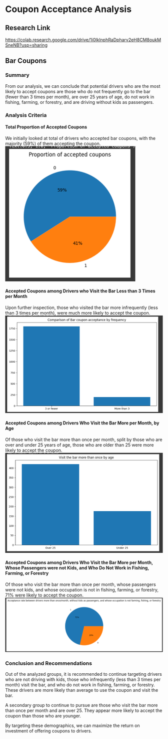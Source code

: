 # Coupon Acceptance Analysis

## Research Link
https://colab.research.google.com/drive/1i0IklnphRaDpharv2eH8CM8oukMSneNB?usp=sharing

## Bar Coupons
### Summary
From our analysis, we can conclude that potential drivers who are the most likely to accept coupons are those who do 
not frequently go to the bar (fewer than 3 times per month), are over 25 years of age, do not work in fishing, farming, 
or forestry, and are driving without kids as passengers.

### Analysis Criteria
#### Total Proportion of Accepted Coupons
We initially looked at total of drivers who accepted bar coupons, with the majority (59%) of them accepting the coupon.
![img.png](img.png)

#### Accepted Coupons among Drivers who Visit the Bar Less than 3 Times per Month
Upon further inspection, those who visited the bar more infrequently (less than 3 times per month), were much more likely to 
accept the coupon.
![img_1.png](img_1.png)

#### Accepted Coupons among Drivers Who Visit the Bar More per Month, by Age
Of those who visit the bar more than once per month, split by those who are over and under 25 years of age,
those who are older than 25 were more likely to accept the coupon.
![img_2.png](img_2.png)

#### Accepted Coupons among Drivers Who Visit the Bar More per Month, Whose Passengers were not Kids, and Who Do Not Work in Fishing, Farming, or Forestry
Of those who visit the bar more than once per month, whose passengers were not kids, and whose occupation is not in fishing, 
farming, or forestry, 71% were likely to accept the coupon.
![img_3.png](img_3.png)

### Conclusion and Recommendations
Out of the analyzed groups, it is recommended to continue targeting drivers who are not driving with kids, those who 
infrequently (less than 3 times per month) visit the bar, and who do not work in fishing, farming, or forestry. These drivers 
are more likely than average to use the coupon and visit the bar.

A secondary group to continue to pursue are those who visit the bar more than once per month and are over 25. They appear 
more likely to accept the coupon than those who are younger.

By targeting these demographics, we can maximize the return on investment of offering coupons to drivers.